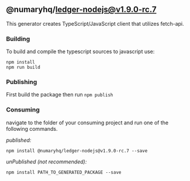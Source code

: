 ## @numaryhq/ledger-nodejs@v1.9.0-rc.7

This generator creates TypeScript/JavaScript client that utilizes fetch-api.

### Building

To build and compile the typescript sources to javascript use:
```
npm install
npm run build
```

### Publishing

First build the package then run ```npm publish```

### Consuming

navigate to the folder of your consuming project and run one of the following commands.

_published:_

```
npm install @numaryhq/ledger-nodejs@v1.9.0-rc.7 --save
```

_unPublished (not recommended):_

```
npm install PATH_TO_GENERATED_PACKAGE --save
